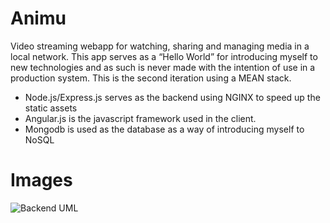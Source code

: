 Animu
=====

Video streaming webapp for watching, sharing and managing
media in a local network. This app serves as a “Hello World” for
introducing myself to new technologies and as such is never made with
the intention of use in a production system. This is the second iteration
using a MEAN stack.

* Node.js/Express.js serves as the backend using NGINX to speed up the static assets
* Angular.js is the javascript framework used in the client.
* Mongodb is used as the database as a way of introducing myself to NoSQL

Images
=====
![Backend UML](https://raw.githubusercontent.com/elarkham/Animu-v2-MEAN/master/doc/Backend_UML.png)
